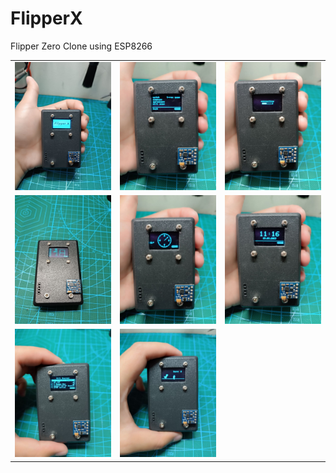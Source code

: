 # FlipperX
Flipper Zero Clone using ESP8266

<table>
	<tr>
		<td><img src="img/pic-1.jpg"  alt="1" width = 360px></td>
		<td><img src="img/pic-2.jpg"  alt="2" width = 360px></td>
		<td><img src="img/pic-3.jpg"  alt="3" width = 360px></td>
	</tr>
	<tr>
		<td><img src="img/pic-4.jpg"  alt="4" width = 360px></td>
		<td><img src="img/pic-5.jpg"  alt="5" width = 360px></td>
		<td><img src="img/pic-6.jpg"  alt="6" width = 360px></td>
	</tr>
	<tr>
		<td><img src="img/pic-7.jpg"  alt="7" width = 360px></td>
		<td><img src="img/pic-8.jpg"  alt="8" width = 360px></td>
	</tr>
</table>
